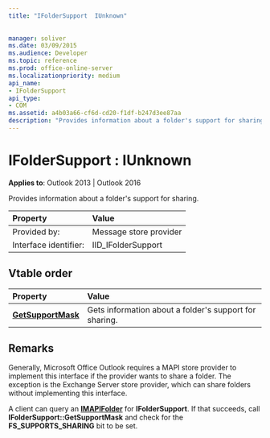 ```yaml
---
title: "IFolderSupport  IUnknown"
 
 
manager: soliver
ms.date: 03/09/2015
ms.audience: Developer
ms.topic: reference
ms.prod: office-online-server
ms.localizationpriority: medium
api_name:
- IFolderSupport
api_type:
- COM
ms.assetid: a4b03a66-cf6d-cd20-f1df-b247d3ee87aa
description: "Provides information about a folder's support for sharing."
---
```


# IFolderSupport : IUnknown

  
  
**Applies to**: Outlook 2013 | Outlook 2016 
  
Provides information about a folder's support for sharing.
  
|Property |Value |
|:-----|:-----|
|Provided by:  <br/> |Message store provider  <br/> |
|Interface identifier:  <br/> |IID_IFolderSupport  <br/> |
   
## Vtable order

|Property |Value |
|:-----|:-----|
|**[GetSupportMask](ifoldersupport-getsupportmask.md)** <br/> |Gets information about a folder's support for sharing. |
   
## Remarks

Generally, Microsoft Office Outlook requires a MAPI store provider to implement this interface if the provider wants to share a folder. The exception is the Exchange Server store provider, which can share folders without implementing this interface.
  
A client can query an **[IMAPIFolder](imapifolderimapicontainer.md)** for **IFolderSupport**. If that succeeds, call **IFolderSupport::GetSupportMask** and check for the **FS_SUPPORTS_SHARING** bit to be set. 
  

